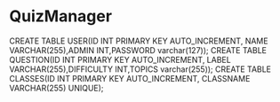 # QuizManager

CREATE TABLE USER(ID INT PRIMARY KEY AUTO_INCREMENT,
   NAME VARCHAR(255),ADMIN INT,PASSWORD varchar(127));
CREATE TABLE QUESTION(ID INT PRIMARY KEY AUTO_INCREMENT,
   LABEL VARCHAR(255),DIFFICULTY INT,TOPICS varchar(255));
CREATE TABLE CLASSES(ID INT PRIMARY KEY AUTO_INCREMENT,
   CLASSNAME VARCHAR(255) UNIQUE);